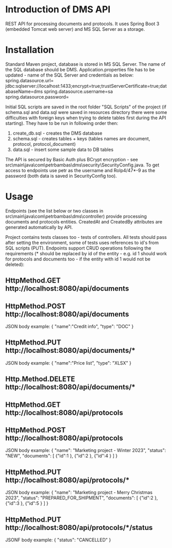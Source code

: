 # Introduction of DMS API  
REST API for processing documents and protocols. It uses Spring Boot 3 (embedded Tomcat web server) and MS SQL Server as a storage.

# Installation
Standard Maven project, database is stored in MS SQL Server. The name of the SQL database should be DMS. Application.properties file has to be updated - name of the SQL Server and credentials as below:
spring.datasource.url= jdbc:sqlserver://localhost:1433;encrypt=true;trustServerCertificate=true;databaseName=dms
spring.datasource.username=sa
spring.datasource.password=

Initial SQL scripts are saved in the root folder "SQL Scripts" of the project (if schema.sql and data.sql were saved in resources directory there were some difficulties with foreign keys when trying to delete tables first during the API starting). They have to be run in following order then: 
1. create_db.sql - creates the DMS database
2. schema.sql - creates tables + keys (tables names are document, protocol, protocol_document)
3. data.sql - insert some sample data to DB tables

The API is secured by Basic Auth plus BCrypt encryption - see src\main\java\com\petrbambas\dms\security\SecurityConfig.java. To get access to endpoints use petr as the username and Rolp4/47*-9 as the password (both data is saved in SecurityConfig too).

# Usage
Endpoints (see the list below or two classes in src\main\java\com\petrbambas\dms\controller) provide processing documents and protocols entities. CreatedAt and CreatedBy attributes are generated automatically by API. 

Project contains tests classes too - tests of controllers. All tests should pass after setting the environment, some of tests uses references to id's from SQL scripts (PUT). Endpoints support CRUD operations following the requirements (* should be replaced by id of the entity - e.g. id 1 should work for protocols and documents too - if the entity with id 1 would not be deleted):

## HttpMethod.GET http://localhost:8080/api/documents

## HttpMethod.POST http://localhost:8080/api/documents
JSON body example:
{
"name":"Credit info",
"type": "DOC"
}

## HttpMethod.PUT http://localhost:8080/api/documents/*
JSON body example:
{
"name":"Price list",
"type": "XLSX"
}

## Http.Method.DELETE http://localhost:8080/api/documents/*

## HttpMethod.GET http://localhost:8080/api/protocols

## HttpMethod.POST http://localhost:8080/api/protocols
JSON body example:
{
    "name": "Marketing project - Winter 2023",
    "status": "NEW",
    "documents": [
        {"id":1
        },
        {"id":2
        },
        {"id":4
        }
    ]
}

## HttpMethod.PUT http://localhost:8080/api/protocols/*
JSON body example:
{
    "name": "Marketing project - Merry Christmas 2023",
    "status": "PREPARED_FOR_SHIPMENT",
    "documents": [
        {"id":2
        },
        {"id":3
        },
        {"id":5
        }
    ]
}

## HttpMethod.PUT http://localhost:8080/api/protocols/*/status
JSONF body example:
{
    "status": "CANCELLED"
}
